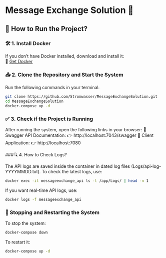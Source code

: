 # Message Exchange Solution 🚀

## 🔹 How to Run the Project?

### 🛠 1. Install Docker  
If you don’t have Docker installed, download and install it:  
🔗 [Get Docker](https://www.docker.com/get-started)

### 📥 2. Clone the Repository and Start the System  
Run the following commands in your terminal:
```sh
git clone https://github.com/Stromwasser/MessageExchangeSolution.git
cd MessageExchangeSolution
docker-compose up -d
```

### ✅ 3. Check if the Project is Running
After running the system, open the following links in your browser:
🔹 Swagger API Documentation:
👉 http://localhost:7043/swagger
🔹 Client Application:
👉 http://localhost:7080

###🔍 4. How to Check Logs?

The API logs are saved inside the container in dated log files (Logs/api-log-YYYYMMDD.txt).
To check the latest logs, use:
```sh
docker exec -it messageexchange_api ls -t /app/Logs/ | head -n 1
```
If you want real-time API logs, use:
```sh
docker logs -f messageexchange_api
```
### 🔄 Stopping and Restarting the System
To stop the system:
```sh
docker-compose down
```
To restart it:
```sh
docker-compose up -d
```
